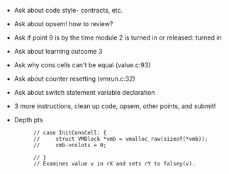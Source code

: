 - Ask about code style- contracts, etc. 
- Ask about opsem! how to review?
- Ask if point 9 is by the time module 2 is turned in or released: turned in
- Ask about learning outcome 3
- Ask why cons cells can't be equal (value.c:93)
- Ask about counter resetting (vmrun.c:32)
- Ask about switch statement variable declaration
- 3 more instructions, clean up code, opsem, other points, and submit!
- Depth pts

            // case InitConsCell: {
            //     struct VMBlock *vmb = vmalloc_raw(sizeof(*vmb));
            //     vmb->nslots = 0;

            // }
            // Examines value v in rX and sets rY to falsey(v).